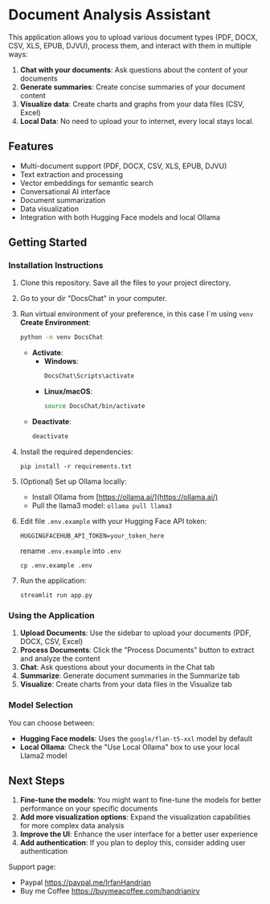 # Document Analysis Assistant

This application allows you to upload various document types (PDF, DOCX, CSV, XLS, EPUB, DJVU), process them, and interact with them in multiple ways:

1. **Chat with your documents**: Ask questions about the content of your documents
2. **Generate summaries**: Create concise summaries of your document content
3. **Visualize data**: Create charts and graphs from your data files (CSV, Excel)
4. **Local Data**: No need to upload your to internet, every local stays local.

## Features

- Multi-document support (PDF, DOCX, CSV, XLS, EPUB, DJVU)
- Text extraction and processing
- Vector embeddings for semantic search
- Conversational AI interface
- Document summarization
- Data visualization
- Integration with both Hugging Face models and local Ollama


## Getting Started

### Installation Instructions

1. Clone this repository. Save all the files to your project directory.
2. Go to your dir "DocsChat" in your computer.
3. Run virtual environment of your preference, in this case I´m using `venv`
   **Create Environment**:
    ```sh
    python -m venv DocsChat
    ```
    - **Activate**:
      - **Windows**:
        ```sh
        DocsChat\Scripts\activate
        ```
      - **Linux/macOS**:
        ```sh
        source DocsChat/bin/activate
        ```
    - **Deactivate**:
      ```sh
      deactivate

4. Install the required dependencies:

    ```shellscript
    pip install -r requirements.txt
    ```


5. (Optional) Set up Ollama locally:

    - Install Ollama from [https://ollama.ai/](https://ollama.ai/)
    - Pull the llama3 model: `ollama pull llama3`

6.  Edit file `.env.example`  with your Hugging Face API token:
    ```plaintext
    HUGGINGFACEHUB_API_TOKEN=your_token_here
    ```
    rename `.env.example` into `.env`
    ```shellscript
    cp .env.example .env
    ```





7. Run the application:

    ```shellscript
    streamlit run app.py
    ```




### Using the Application

1. **Upload Documents**: Use the sidebar to upload your documents (PDF, DOCX, CSV, Excel)
2. **Process Documents**: Click the "Process Documents" button to extract and analyze the content
3. **Chat**: Ask questions about your documents in the Chat tab
4. **Summarize**: Generate document summaries in the Summarize tab
5. **Visualize**: Create charts from your data files in the Visualize tab


### Model Selection

You can choose between:

- **Hugging Face models**: Uses the `google/flan-t5-xxl` model by default
- **Local Ollama**: Check the "Use Local Ollama" box to use your local Llama2 model

## Next Steps

1. **Fine-tune the models**: You might want to fine-tune the models for better performance on your specific documents
2. **Add more visualization options**: Expand the visualization capabilities for more complex data analysis
3. **Improve the UI**: Enhance the user interface for a better user experience
4. **Add authentication**: If you plan to deploy this, consider adding user authentication

Support page:
- Paypal https://paypal.me/IrfanHandrian
- Buy me Coffee https://buymeacoffee.com/handrianirv

